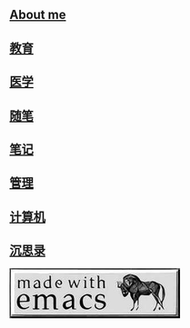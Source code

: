 ---
---


## [About me](./about.md)
## [教育](./education/index.md)
## [医学](./medicine/drown.md)
## [随笔](./essay/index.md)
## [笔记](./node/index.md)
## [管理](./enlightenment/index.md)
## [计算机](./computer_programs/index.md)
## [沉思录](./ruminations/index.md)

![emacs](./emacs.jpeg)


